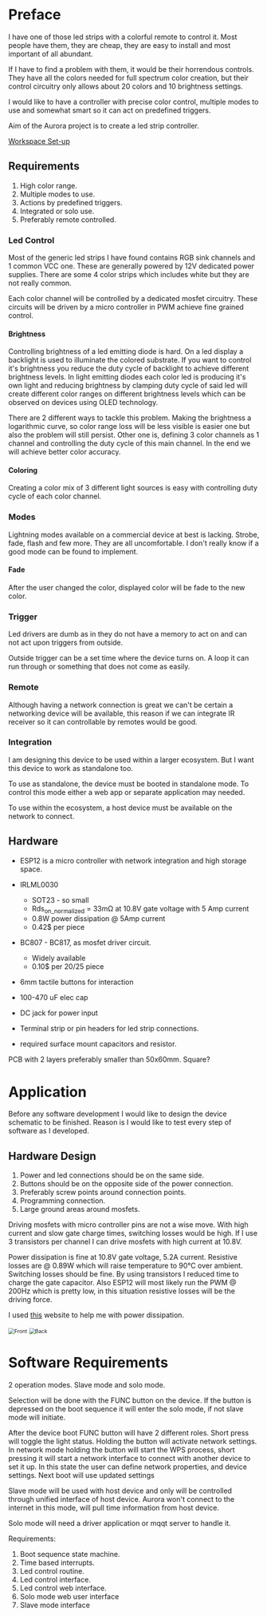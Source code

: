 # Preface

I have one of those led strips with a colorful remote to control it. Most people have them, they are cheap, they are easy to install and most important of all abundant.

If I have to find a problem with them, it would be their horrendous controls. They have all the colors needed for full spectrum color creation, but their control circuitry only allows about 20 colors and 10 brightness settings.

I would like to have a controller with precise color control,  multiple modes to use and somewhat smart so it can act on predefined triggers.

Aim of the Aurora project is to create a led strip controller.

[Workspace Set-up](workspace.md)

## Requirements

1. High color range.
2. Multiple modes to use.
3. Actions by predefined triggers.
4. Integrated or solo use.
5. Preferably remote controlled.

### Led Control

Most of the generic led strips I have found contains RGB sink channels and 1 common VCC one. These are generally powered by 12V dedicated power supplies. There are some 4 color strips which includes white but they are not really common.

Each color channel will be controlled by a dedicated mosfet circuitry. These circuits will be driven by a micro controller in PWM achieve fine grained control.

#### Brightness

Controlling brightness of a led emitting diode is hard. On a led display a backlight is used to illuminate the colored substrate. If you want to control it's brightness you reduce the duty cycle of backlight to achieve different brightness levels. In light emitting diodes each color led is producing it's own light and reducing brightness by clamping duty cycle of  said led will create different color ranges on different brightness levels which can be observed on devices using OLED technology.

There are 2 different ways to tackle this problem. Making the brightness a logarithmic curve, so color range loss will be less visible is easier one but also the problem will still persist. Other one is, defining 3 color channels as 1 channel and controlling the duty cycle of this main channel. In the end we will achieve better color accuracy.

#### Coloring

Creating a color mix of 3 different light sources is easy with controlling duty cycle of each color channel.



### Modes

Lightning modes available on a commercial device at best is lacking. Strobe, fade, flash and few more. They are all uncomfortable. I don't really know if a good mode can be found to implement.

#### Fade

After the user changed the color, displayed color will be fade to the new color.

### Trigger

Led drivers are dumb as in they do not have a memory to act on and can not act upon triggers from outside. 

Outside trigger can be a set time where the device turns on. A loop it can run through or something that does not come as easily.

### Remote 

Although having a network connection is great we can't be certain a networking device will be available, this reason if we can integrate IR receiver so it can controllable by remotes would be good.

### Integration

I am designing this device to be used within a larger ecosystem. But I want this device to work as standalone too. 

To use as standalone, the device must be booted in standalone mode. To control this mode either a web app or separate application may needed.

To use within the ecosystem, a host device must be available on the network to connect.



## Hardware

- ESP12 is a micro controller with network integration and high storage space. 
- IRLML0030
  - SOT23 - so small
  - Rds<sub>on_normalized</sub> = 33mΩ at 10.8V gate voltage with 5 Amp current
  - 0.8W power dissipation @ 5Amp current
  - 0.42$ per piece
- BC807 - BC817, as mosfet driver circuit.
  - Widely available
  - 0.10$ per 20/25 piece
- 6mm tactile buttons for interaction
- 100-470 uF elec cap
- DC jack for power input

- Terminal strip or pin headers for led strip connections.
- required surface mount capacitors and resistor.

PCB with 2 layers preferably smaller than 50x60mm. Square?



# Application

Before any software development I would like to design the device schematic to be finished. Reason is I would like to test every step of software as I developed.

## Hardware Design

1. Power and led connections should be on the same side.
2. Buttons should be on the opposite side of the power connection.
3. Preferably screw points around connection points.
4. Programming connection.
5. Large ground areas around mosfets.

Driving mosfets with micro controller pins are not a wise move. With high current and slow gate charge times, switching losses would be high. If I use 3 transistors per channel I can drive mosfets with high current at 10.8V.

Power dissipation is fine at 10.8V gate voltage, 5.2A current. Resistive losses are @ 0.89W which will raise temperature to 90°C over ambient. Switching losses should be fine. By using transistors I reduced time to charge the gate capacitor. Also ESP12 will most likely run the PWM @ 200Hz which is pretty low, in this situation resistive losses will be the driving force. 

I used [this](https://www.electronicdesign.com/boards/calculate-dissipation-mosfets-high-power-supplies) website to help me with power dissipation.

<img src="hardware/led_controller_front.png" alt="Front" style="zoom:75%;" />

<img src="hardware/led_controller_back.png" alt="Back" style="zoom:75%;" />

# Software Requirements

2 operation modes. Slave mode and solo mode. 

Selection will be done with the FUNC button on the device. If the button is depressed on the boot sequence it will enter the solo mode, if not slave mode will initiate.

After the device boot FUNC button will have 2 different roles. Short press will toggle the light status. Holding the button will activate network settings. In network mode holding the button will start the WPS process, short pressing it will start a network interface to connect with another device to set it up. In this state the user can define network properties, and device settings. Next boot will use updated settings

Slave mode will be used with host device and only will be controlled through unified interface of host device. Aurora won't connect to the internet in this mode, will pull time information from host device.

Solo mode will need a driver application or mqqt server to handle it.

Requirements:

1. Boot sequence state machine.
2. Time based interrupts.
3. Led control routine.
4. Led control interface.
5. Led control web interface.
6. Solo mode web user interface
7. Slave mode interface